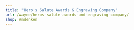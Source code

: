 ```yaml
---
title: "Hero's Salute Awards & Engraving Company"
url: /wayne/heros-salute-awards-und-engraving-company/
shop: Andenken
---
```

